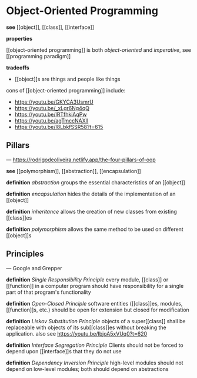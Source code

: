 # Object-Oriented Programming

**see** [[object]], [[class]], [[interface]]

**properties**

[[object-oriented programming]] is both _object-oriented_ and _imperative_, see [[programming paradigm]]

**tradeoffs**

- [[object]]s are things and people like things

cons of [[object-oriented programming]] include:

- <https://youtu.be/GKYCA3UsmrU>
- <https://youtu.be/_xLgr6Ng4qQ>
- <https://youtu.be/IRTfhkiAqPw>
- <https://youtu.be/agTmccNAXlI>
- <https://youtu.be/I8LbkfSSR58?t=615>

## Pillars

&mdash; <https://rodrigodeoliveira.netlify.app/the-four-pillars-of-oop>

**see** [[polymorphism]], [[abstraction]], [[encapsulation]]

**definition** _abstraction_ groups the essential characteristics of an [[object]]

**definition** _encapsulation_ hides the details of the implementation of an [[object]]

**definition** _inheritance_ allows the creation of new classes from existing [[class]]es

**definition** _polymorphism_ allows the same method to be used on different [[object]]s

## Principles

&mdash; Google and Grepper

**definition** _Single Responsibility Principle_ every module, [[class]] or [[function]] in a computer program should have responsibility for a single part of that program's functionality

**definition** _Open-Closed Principle_ software entities ([[class]]es, modules, [[function]]s, etc.) should be open for extension but closed for modification

**definition** _Liskov Substitution Principle_ objects of a super[[class]] shall be replaceable with objects of its sub[[class]]es without breaking the application. also see <https://youtu.be/IbjoA5xVUq0?t=620>

**definition** _Interface Segregation Principle_ Clients should not be forced to depend upon [[interface]]s that they do not use

**definition** _Dependency Inversion Principle_ high-level modules should not depend on low-level modules; both should depend on abstractions
